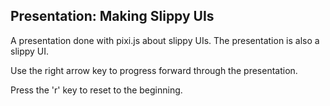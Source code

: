 Presentation: Making Slippy UIs
-------------------------------

A presentation done with pixi.js about slippy UIs.  The presentation is also a slippy UI.

Use the right arrow key to progress forward through the presentation.

Press the 'r' key to reset to the beginning.
